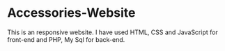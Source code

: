 # Accessories-Website
This is an responsive website. I have used HTML, CSS and JavaScript for front-end and PHP, My Sql for back-end. 
